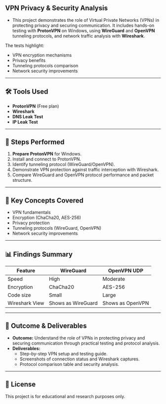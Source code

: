 ## VPN Privacy & Security Analysis

- This project demonstrates the role of Virtual Private Networks (VPNs) in protecting privacy and securing communication. It includes hands-on testing with **ProtonVPN** on Windows, using **WireGuard** and **OpenVPN** tunneling protocols, and network traffic analysis with **Wireshark**.

The tests highlight:
- VPN encryption mechanisms
- Privacy benefits
- Tunneling protocols comparison
- Network security improvements

---

## 🛠 Tools Used
- **ProtonVPN** (Free plan)
- **Wireshark**
- **DNS Leak Test**
- **IP Leak Test**

---

## 📂 Steps Performed
1. **Prepare ProtonVPN** for Windows.
2. Install and connect to ProtonVPN.
3. Identify tunneling protocol (WireGuard/OpenVPN).
4. Demonstrate VPN protection against traffic interception with Wireshark.
5. Compare WireGuard and OpenVPN protocol performance and packet structure.

---

## 🔐 Key Concepts Covered
- VPN fundamentals
- Encryption (ChaCha20, AES-256)
- Privacy protection
- Tunneling protocols (WireGuard, OpenVPN)
- Network security improvements

---

## 📊 Findings Summary
| Feature       | WireGuard | OpenVPN UDP |
|---------------|-----------|-------------|
| Speed         | High      | Moderate    |
| Encryption    | ChaCha20  | AES-256     |
| Code size     | Small     | Large       |
| Wireshark View| Shows as WireGuard | Shows as OpenVPN |


---

## 🎯 Outcome & Deliverables
- **Outcome:** Understand the role of VPNs in protecting privacy and securing communication through practical testing and protocol analysis.
- **Deliverables:**  
  - Step-by-step VPN setup and testing guide.  
  - Screenshots of connection status and Wireshark captures.  
  - Protocol comparison table and security analysis.

---

## 📄 License
This project is for educational and research purposes only.
